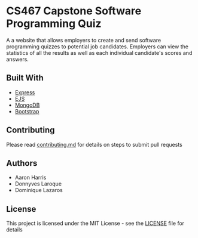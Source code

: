 # CS467 Capstone Software Programming Quiz  
A a website that allows employers to create and send software programming quizzes to potential job candidates. Employers can view the statistics of all the results 
as well as each individual candidate's scores and answers.

## Built With
* [Express](https://github.com/expressjs/express)
* [EJS](https://github.com/mde/ejs)
* [MongoDB](https://github.com/mongodb/mongo)
* [Bootstrap](https://github.com/twbs/bootstrap)

## Contributing
Please read [contributing.md](contributing.md) for details on steps to submit pull requests

## Authors
* Aaron Harris
* Donnyves Laroque
* Dominique Lazaros

## License
This project is licensed under the MIT License - see the [LICENSE](LICENSE) file for details

